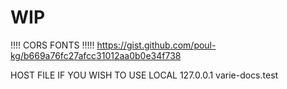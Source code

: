 # WIP

!!!! CORS FONTS !!!!!
https://gist.github.com/poul-kg/b669a76fc27afcc31012aa0b0e34f738

HOST FILE IF YOU WISH TO USE LOCAL
127.0.0.1 varie-docs.test
